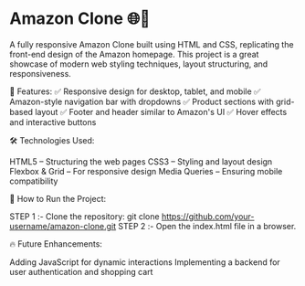 # Amazon Clone 🌐🛒
A fully responsive Amazon Clone built using HTML and CSS, replicating the front-end design of the Amazon homepage. This project is a great showcase of modern web styling techniques, layout structuring, and responsiveness.

🚀 Features:
✅ Responsive design for desktop, tablet, and mobile
✅ Amazon-style navigation bar with dropdowns
✅ Product sections with grid-based layout
✅ Footer and header similar to Amazon's UI
✅ Hover effects and interactive buttons

🛠️ Technologies Used:

HTML5 – Structuring the web pages
CSS3 – Styling and layout design
Flexbox & Grid – For responsive design
Media Queries – Ensuring mobile compatibility

📂 How to Run the Project:

STEP 1 :- Clone the repository:
git clone https://github.com/your-username/amazon-clone.git
STEP 2 :- Open the index.html file in a browser.  

🔥 Future Enhancements:

Adding JavaScript for dynamic interactions
Implementing a backend for user authentication and shopping cart
